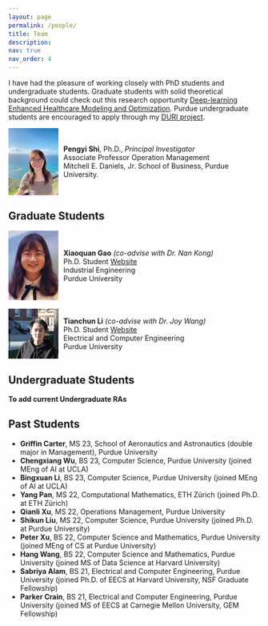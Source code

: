 ```yaml
---
layout: page
permalink: /people/
title: Team
description: 
nav: true
nav_order: 4
---
```


I have had the pleasure of working closely with PhD students and undergraduate students. Graduate students with solid theoretical background could check out this research opportunity [Deep-learning Enhanced Healthcare Modeling and Optimization](https://web.ics.purdue.edu/~shi178/Deep%20learning%20project.pdf). Purdue undergraduate students are encouraged to apply through my [DURI project](https://www.purdue.edu/discoverypark/duri/projects/index.php).

<div style="display: flex; align-items: center;">
  <img src="/assets/img/prof_pic.jpg" alt="" style="width: 100px; height: auto; margin-right: 10px;">
  <p><strong>Pengyi Shi</strong>, Ph.D., <em>Principal Investigator</em><br>
     Associate Professor Operation Management<br>
     Mitchell E. Daniels, Jr. School of Business, Purdue University.</p>
</div>

## Graduate Students
<div style="display: flex; align-items: center;">
  <img src="/assets/img/XiaoquanGao_pic.jpg" alt="" style="width: 100px; height: auto; margin-right: 10px;">
  <p><strong>Xiaoquan Gao</strong> <em>(co-advise with Dr. Nan Kong)</em><br>
     Ph.D. Student <a href="https://xiaoquanhi.github.io/web/">Website</a><br>
     Industrial Engineering<br>
     Purdue University</p>
</div>

<br />

<div style="display: flex; align-items: center;">
  <img src="/assets/img/TianchunLi_pic.jpg" alt="" style="width: 100px; height: auto; margin-right: 10px;">
  <p><strong>Tianchun Li</strong> <em>(co-advise with Dr. Joy Wang)</em><br>
     Ph.D. Student <a href="https://www.linkedin.com/in/tianchun/">Website</a><br>
     Electrical and Computer Engineering<br>
     Purdue University</p>
</div>

## Undergraduate Students
**To add current Undergraduate RAs**

## Past Students
- **Griffin Carter**, MS 23, School of Aeronautics and Astronautics (double major in Management), Purdue University 
- **Chengxiang Wu**, BS 23, Computer Science, Purdue University (joined MEng of AI at UCLA)
- **Bingxuan Li**, BS 23, Computer Science, Purdue University (joined MEng of AI at UCLA)
- **Yang Pan**, MS 22, Computational Mathematics, ETH Zürich (joined Ph.D. at ETH Zürich)
- **Qianli Xu**, MS 22, Operations Management, Purdue University
- **Shikun Liu**, MS 22,  Computer Science, Purdue University (joined Ph.D. at Purdue University)
- **Peter Xu**, BS 22, Computer Science and Mathematics, Purdue University (joined MEng of CS at Purdue University)
- **Hang Wang**, BS 22, Computer Science and Mathematics, Purdue University (joined MS of Data Science at Harvard University)
- **Sabriya Alam**, BS 21, Electrical and Computer Engineering, Purdue University (joined Ph.D. of EECS at Harvard University, NSF Graduate Fellowship)
- **Parker Crain**, BS 21, Electrical and Computer Engineering, Purdue University (joined MS of EECS at Carnegie Mellon University, GEM Fellowship)


